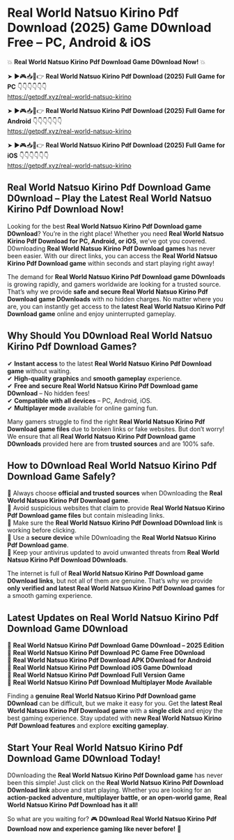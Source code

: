 # Real World Natsuo Kirino Pdf Download (2025) Game D0wnload Free – PC, Android & iOS

💥 **Real World Natsuo Kirino Pdf Download Game D0wnload Now!** 💥  

➤ ►🎮📥📱👉 **Real World Natsuo Kirino Pdf Download (2025) Full Game for PC** 👇👇👇👇👇👇  
https://getpdf.xyz/real-world-natsuo-kirino  

➤ ►🎮📥📱👉 **Real World Natsuo Kirino Pdf Download (2025) Full Game for Android** 👇👇👇👇👇👇  
https://getpdf.xyz/real-world-natsuo-kirino  

➤ ►🎮📥📱👉 **Real World Natsuo Kirino Pdf Download (2025) Full Game for iOS** 👇👇👇👇👇👇  
https://getpdf.xyz/real-world-natsuo-kirino  

## Real World Natsuo Kirino Pdf Download Game D0wnload – Play the Latest Real World Natsuo Kirino Pdf Download Now!

Looking for the best **Real World Natsuo Kirino Pdf Download game D0wnload**? You’re in the right place! Whether you need **Real World Natsuo Kirino Pdf Download for PC, Android, or iOS**, we’ve got you covered. D0wnloading **Real World Natsuo Kirino Pdf Download games** has never been easier. With our direct links, you can access the **Real World Natsuo Kirino Pdf Download game** within seconds and start playing right away!  

The demand for **Real World Natsuo Kirino Pdf Download game D0wnloads** is growing rapidly, and gamers worldwide are looking for a trusted source. That’s why we provide **safe and secure Real World Natsuo Kirino Pdf Download game D0wnloads** with no hidden charges. No matter where you are, you can instantly get access to the **latest Real World Natsuo Kirino Pdf Download game** online and enjoy uninterrupted gameplay.  

## **Why Should You D0wnload Real World Natsuo Kirino Pdf Download Games?**  

✔ **Instant access** to the latest **Real World Natsuo Kirino Pdf Download game** without waiting.  
✔ **High-quality graphics** and **smooth gameplay** experience.  
✔ **Free and secure Real World Natsuo Kirino Pdf Download game D0wnload** – No hidden fees!  
✔ **Compatible with all devices** – PC, Android, iOS.  
✔ **Multiplayer mode** available for online gaming fun.  

Many gamers struggle to find the right **Real World Natsuo Kirino Pdf Download game files** due to broken links or fake websites. But don’t worry! We ensure that all **Real World Natsuo Kirino Pdf Download game D0wnloads** provided here are from **trusted sources** and are 100% safe.  

## **How to D0wnload Real World Natsuo Kirino Pdf Download Game Safely?**  

📌 Always choose **official and trusted sources** when D0wnloading the **Real World Natsuo Kirino Pdf Download game**.  
📌 Avoid suspicious websites that claim to provide **Real World Natsuo Kirino Pdf Download game files** but contain misleading links.  
📌 Make sure the **Real World Natsuo Kirino Pdf Download D0wnload link** is working before clicking.  
📌 Use a **secure device** while D0wnloading the **Real World Natsuo Kirino Pdf Download game**.  
📌 Keep your antivirus updated to avoid unwanted threats from **Real World Natsuo Kirino Pdf Download D0wnloads**.  

The internet is full of **Real World Natsuo Kirino Pdf Download game D0wnload links**, but not all of them are genuine. That’s why we provide **only verified and latest Real World Natsuo Kirino Pdf Download games** for a smooth gaming experience.  

## **Latest Updates on Real World Natsuo Kirino Pdf Download Game D0wnload**  

🔹 **Real World Natsuo Kirino Pdf Download Game D0wnload – 2025 Edition**  
🔹 **Real World Natsuo Kirino Pdf Download PC Game Free D0wnload**  
🔹 **Real World Natsuo Kirino Pdf Download APK D0wnload for Android**  
🔹 **Real World Natsuo Kirino Pdf Download iOS Game D0wnload**  
🔹 **Real World Natsuo Kirino Pdf Download Full Version Game**  
🔹 **Real World Natsuo Kirino Pdf Download Multiplayer Mode Available**  

Finding a **genuine Real World Natsuo Kirino Pdf Download game D0wnload** can be difficult, but we make it easy for you. Get the **latest Real World Natsuo Kirino Pdf Download game** with a **single click** and enjoy the best gaming experience. Stay updated with **new Real World Natsuo Kirino Pdf Download features** and explore **exciting gameplay**.  

## **Start Your Real World Natsuo Kirino Pdf Download Game D0wnload Today!**  

D0wnloading the **Real World Natsuo Kirino Pdf Download game** has never been this simple! Just click on the **Real World Natsuo Kirino Pdf Download D0wnload link** above and start playing. Whether you are looking for an **action-packed adventure, multiplayer battle, or an open-world game**, **Real World Natsuo Kirino Pdf Download has it all!**  

So what are you waiting for? 🎮 **D0wnload Real World Natsuo Kirino Pdf Download now and experience gaming like never before!** 🚀  
